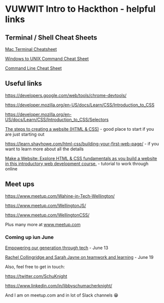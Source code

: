 # VUWWIT Intro to Hackthon - helpful links

## Terminal / Shell Cheat Sheets

[Mac Terminal Cheatsheet](https://gist.github.com/poopsplat/7195274)

[Windows to UNIX Command Cheat Sheet](https://gist.github.com/jonlabelle/e8ba94cd29b8f63fd7dd3c4f95c1d210)

[Command Line Cheat Sheet](https://www.git-tower.com/blog/command-line-cheat-sheet/)

## Useful links

https://developers.google.com/web/tools/chrome-devtools/

https://developer.mozilla.org/en-US/docs/Learn/CSS/Introduction_to_CSS

https://developer.mozilla.org/en-US/docs/Learn/CSS/Introduction_to_CSS/Selectors

[The steps to creating a website (HTML & CSS)](https://codetheweb.blog/2017/12/10/steps-to-creating-a-website/) - good place to start if you are just starting out


https://learn.shayhowe.com/html-css/building-your-first-web-page/ - if you want to learn more about all the details

[Make a Website: Explore HTML & CSS fundamentals as you build a website in this introductory web development course.](https://www.codecademy.com/learn/make-a-website) - tutorial to work through online

## Meet ups

https://www.meetup.com/Wahine-in-Tech-Wellington/

https://www.meetup.com/WellingtonJS/

https://www.meetup.com/WellingtonCSS/

Plus many more at www.meetup.com

### Coming up iun June

[Empowering our generation through tech](https://www.meetup.com/Wahine-in-Tech-Wellington/events/258050712/) - June 13

[Rachel Collingridge and Sarah Jayne on teamwork and learning](https://www.meetup.com/WellingtonJS/events/261245840/) - June 19


Also, feel free to get in touch:

https://twitter.com/SchuKnight

https://www.linkedin.com/in/libbyschumacherknight/

And I am on meetup.com and in lot of Slack channels 😁
